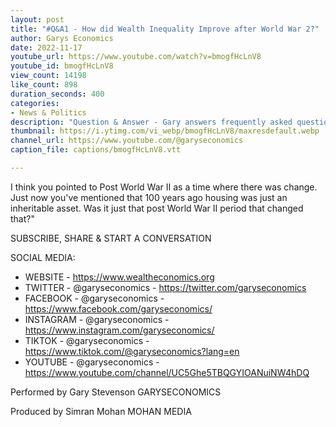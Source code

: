 ```yaml
---
layout: post
title: "#Q&A1 - How did Wealth Inequality Improve after World War 2?"
author: Garys Economics
date: 2022-11-17
youtube_url: https://www.youtube.com/watch?v=bmogfHcLnV8
youtube_id: bmogfHcLnV8
view_count: 14198
like_count: 898
duration_seconds: 400
categories:
- News & Politics
description: "Question & Answer - Gary answers frequently asked questions \"What's given me hope previously is when you mentioned things can change."
thumbnail: https://i.ytimg.com/vi_webp/bmogfHcLnV8/maxresdefault.webp
channel_url: https://www.youtube.com/@garyseconomics
caption_file: captions/bmogfHcLnV8.vtt

---
```


I think you pointed to Post World War II as a time where there was change. Just now you've mentioned that 100 years ago housing was just an inheritable asset. Was it just that post World War II period that changed that?" 


SUBSCRIBE, SHARE & START A CONVERSATION


SOCIAL MEDIA:
- WEBSITE - https://www.wealtheconomics.org
- TWITTER - @garyseconomics - https://twitter.com/garyseconomics
- FACEBOOK - @garyseconomics - https://www.facebook.com/garyseconomics/
- INSTAGRAM - @garyseconomics - https://www.instagram.com/garyseconomics/
- TIKTOK - @garyseconomics - https://www.tiktok.com/@garyseconomics?lang=en
- YOUTUBE - @garyseconomics - https://www.youtube.com/channel/UC5Ghe5TBQGYIOANuiNW4hDQ


Performed by Gary Stevenson
GARYSECONOMICS


Produced by Simran Mohan
MOHAN MEDIA
